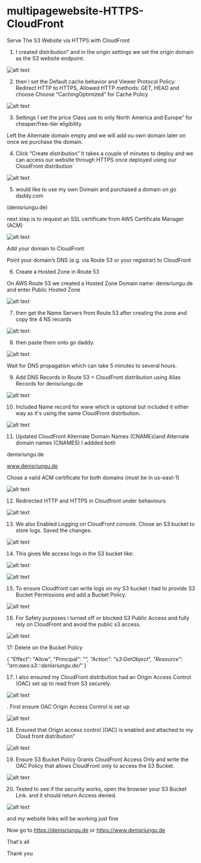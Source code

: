 # multipagewebsite-HTTPS-CloudFront
 Serve The S3 Website via HTTPS with CloudFront

1. I created distribution” and in the origin settings we
set the origin domain as the S3 website endpoint.

![alt text](<Bilder/Screenshot (244).png>)

2. then i set the Default cache behavior and Viewer Protocol Policy: Redirect HTTP to HTTPS, Allowed HTTP methods: GET, HEAD and choose Choose “CachingOptimized” for 
Cache Policy

![alt text](<Bilder/Screenshot (245).png>)

3. Settings
 I set the price Class use to only North America and Europe” for cheaper/free-tier eligibility
 
 Left the Alternate domain empty and we will add ou own domain later on once we purchase the domain.

4. Click “Create distribution”
It takes a couple of minutes to deploy and we can access our website through HTTPS once deployed using our CloudFront distribution´

![alt text](<Bilder/Screenshot (247).png>)


5. would like to use my own Domain and purchased a domain on go daddy.com 

(denisriungu.de) 

next step is to request an SSL certificate from AWS Certificate Manager (ACM)

![alt text](<Bilder/Screenshot (249).png>)


Add your domain to CloudFront

Point your domain’s DNS (e.g. via Route 53 or your registrar) to CloudFront


6. Create a Hosted Zone in Route 53

On AWS Route 53 we created a Hosted Zone Domain name: denisriungu.de and enter Public Hosted Zone

![alt text](<Bilder/Screenshot (250).png>)

7. then get the Name Servers from Route 53 after creating the zone and copy the 4 NS records

![alt text](<Bilder/Screenshot (251).png>)

8. then paste them onto go daddy.

![alt text](<Bilder/Screenshot (252).png>)

Wait for DNS propagation which can take 5 minutes to several hours.

9. Add DNS Records in Route 53 + CloudFront distribution using Alias Records for denisriungu.de

![alt text](<Bilder/Screenshot (253).png>)

10. Included Name record for www which is optional but included it either way as it's using the same CloudFront distribution. 

![alt text](<Bilder/Screenshot (254).png>)



11. Updated CloudFront Alternate Domain Names (CNAMEs)and Alternate domain names (CNAMES)
I addded both

denisriungu.de

www.denisriungu.de

Chose a valid ACM certificate for both domains (must be in us-east-1)

![alt text](<Bilder/Screenshot (255).png>)

12. Redirected HTTP and HTTPS in Cloudfront under behaviours

![alt text](<Bilder/Screenshot (257).png>)

13. We also Enabled Logging on CloudFront console. Chose an S3 bucket to store logs. Saved the changes.

![alt text](<Bilder/Screenshot (258).png>)


14. This gives Me access logs in the S3 bucket like:

![alt text](<Bilder/Screenshot (261).png>)

![alt text](<Bilder/Screenshot (259).png>)

15. To ensure Cloudfront can write logs on my S3 bucket i had to provide S3 Bucket Permissions and add a Bucket Policy.

![alt text](<Bilder/Screenshot (262).png>)

16. For Safety purposes i turned off or blocked S3 Public Access and
fully rely on CloudFront and avoid the public s3 access.

![alt text](<Bilder/Screenshot (263).png>)

17: Delete on the Bucket Policy

{
  "Effect": "Allow",
  "Principal": "*",
  "Action": "s3:GetObject",
  "Resource": "arn:aws:s3:::denisriungu.de/*"
}

17. I also ensured my CloudFront distribution had an Origin Access Control (OAC) set up to read from S3 securely.

![alt text](<Bilder/Screenshot (264).png>)

 . First ensure OAC Origin Access Control is set up 

 ![alt text](<Bilder/Screenshot (288).png>)

18. Ensured that Origin access control (OAC) is enabled and attached to my Cloud front distribution”

![alt text](<Bilder/Screenshot (266).png>)

19.  Ensure S3 Bucket Policy Grants CloudFront Access Only and write the OAC Policy that allows CloudFront only to access the S3 Bucket.

![alt text](<Bilder/Screenshot (267).png>)

20. Tested to see if the security works, open the browser your S3 Bucket Link. 
and it should return Access denied.

![alt text](<Bilder/Screenshot (268).png>)

and my website links will be working just fine

Now go to https://denisriungu.de or https://www.denisriungu.de

That's all 

Thank you  

